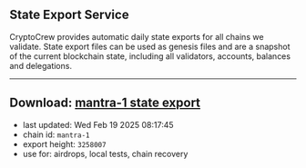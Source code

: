 ## State Export Service
CryptoCrew provides automatic daily state exports for all chains we validate. State export files can be used as genesis files and are a snapshot of the current blockchain state, including all validators, accounts, balances and delegations.

---
**Download: [mantra-1 state export](https://dl-eu2.ccvalidators.com/SERVICE/mantrachain/mantra-1_export_3258007.json)**
---

- last updated: Wed Feb 19 2025 08:17:45
- chain id: `mantra-1`
- export height: `3258007`
- use for: airdrops, local tests, chain recovery
